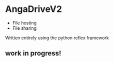 # AngaDriveV2

- File hosting
- File sharing

Written entirely using the python reflex framework

## work in progress!